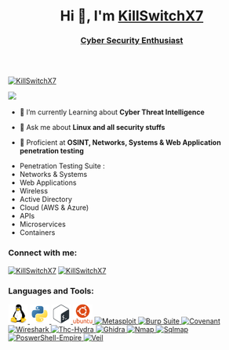 <h1 align="center">Hi 👋, I'm <a href="https://twitter.com/KillSwitchX7" alt="KillSwitchX7">KillSwitchX7</h1>
<h3 align="center">Cyber Security Enthusiast</h3>

<br/>
<br/>

<p align="left"> <a href="https://twitter.com/KillSwitchX7" target="__blank"><img src="https://img.shields.io/twitter/follow/KillSwitchX7?logo=twitter&style=for-the-badge" alt="KillSwitchX7" /></a> </p>
 
![](https://visitor-badge.glitch.me/badge?page_id=KillSwitchX7)

- 🌱 I’m currently Learning about **Cyber Threat Intelligence**

- 💬 Ask me about **Linux and all security stuffs**

- 💠 Proficient at **OSINT, Networks, Systems & Web Application penetration testing**
 
* Penetration Testing Suite :
 * Networks & Systems
 * Web Applications
 * Wireless
 * Active Directory 
 * Cloud (AWS & Azure) 
 * APIs
 * Microservices
 * Containers 

<h3 align="left">Connect with me:</h3>
<p align="left">
<a href="https://twitter.com/KillSwitchX7" target="__blank"><img align="center" src="https://cdn.jsdelivr.net/npm/simple-icons@3.0.1/icons/twitter.svg" alt="KillSwitchX7" height="30" width="40" /></a>
<a href="https://linkedin.com/in/siddhartha-shree-kaushik/" target="__blank"><img align="center" src="https://cdn.jsdelivr.net/npm/simple-icons@3.0.1/icons/linkedin.svg" alt="KillSwitchX7" height="30" width="40" /></a>
<h3 align="left">Languages and Tools:</h3>
<!--Linux -->
<p align="left"> <a href="https://www.linux.org/" target="__blank"> <img src="https://raw.githubusercontent.com/devicons/devicon/master/icons/linux/linux-original.svg" alt="linux" width="40" height="40"/> </a>
<!--Python -->
<a href="https://pythonbasics.org" target="__blank"> <img src="https://raw.githubusercontent.com/devicons/devicon/master/icons/python/python-original.svg" alt="Python" width="40" height="40"/> </a>
<!--Bash -->
<a href="https://www.tutorialspoint.com/unix/index.htm" target="__blank"> <img src="https://raw.githubusercontent.com/devicons/devicon/master/icons/bash/bash-plain.svg" alt="bash scriprting" width="40" height="40"/>
<!--Ubuntu -->
</a><a href="https://ubuntu.com/" target="__blank"> <img src="https://raw.githubusercontent.com/devicons/devicon/master/icons/ubuntu/ubuntu-plain-wordmark.svg" alt="Ubuntu" width="40" height="40"/> </a>
<!--Metasploit -->
<a href="https://www.metasploit.com/" target="__blank"> <img src="https://pbs.twimg.com/profile_images/580131056629735424/2ENTk2K2_400x400.png" alt="Metasploit" width="55" height="40"/> </a>
<!--Burp Suite -->
<a href="https://portswigger.net/" target="__blank"> <img src="https://user-images.githubusercontent.com/17954762/47567241-4b4f2080-d92e-11e8-830c-b5db21beab69.png" alt="Burp Suite" width="40" height="40"/> </a>
<a href="https://github.com/cobbr/Covenant" target="__blank"> <img src="https://raw.githubusercontent.com/wiki/cobbr/Covenant/covenant.png" alt="Covenant" width="120" height="40"/> </a>
<a href="https://www.wireshark.org/" target="__blank"> <img src="https://www.kali.org/tools/wireshark/images/wireshark-logo.svg" alt="Wireshark" width="40" height="40"/> </a>
<a href="https://github.com/vanhauser-thc/thc-hydra" target="__blank"> <img src="https://www.kali.org/tools/hydra/images/hydra-logo.svg" alt="Thc-Hydra" width="40" height="50"/> </a>
<a href="https://ghidra-sre.org/" target="__blank"> <img src="https://ghidra-sre.org/images/GHIDRA_1.png" alt="Ghidra" width="60" height="40"/> </a>
<a href="https://nmap.org/" target="__blank"> <img src="https://www.kali.org/tools/nmap/images/nmap-logo.svg" alt="Nmap" width="40" height="60"/> </a>
<a href="https://sqlmap.org/" target="__blank"> <img src="https://www.kali.org/tools/sqlmap/images/sqlmap-logo.svg" alt="Sqlmap" width="70" height="50"/> </a>
<a href="https://github.com/BC-SECURITY/Empire" target="__blank"> <img src="https://www.kali.org/tools/powershell-empire/images/powershell-empire-logo.svg" alt="PoswerShell-Empire" width="70" height="50"/> </a>
<a href="https://github.com/Veil-Framework/Veil" target="__blank"> <img src="https://www.kali.org/tools/veil/images/veil-logo.svg" alt="Veil" width="55" height="50"/> </a>


 </p>
